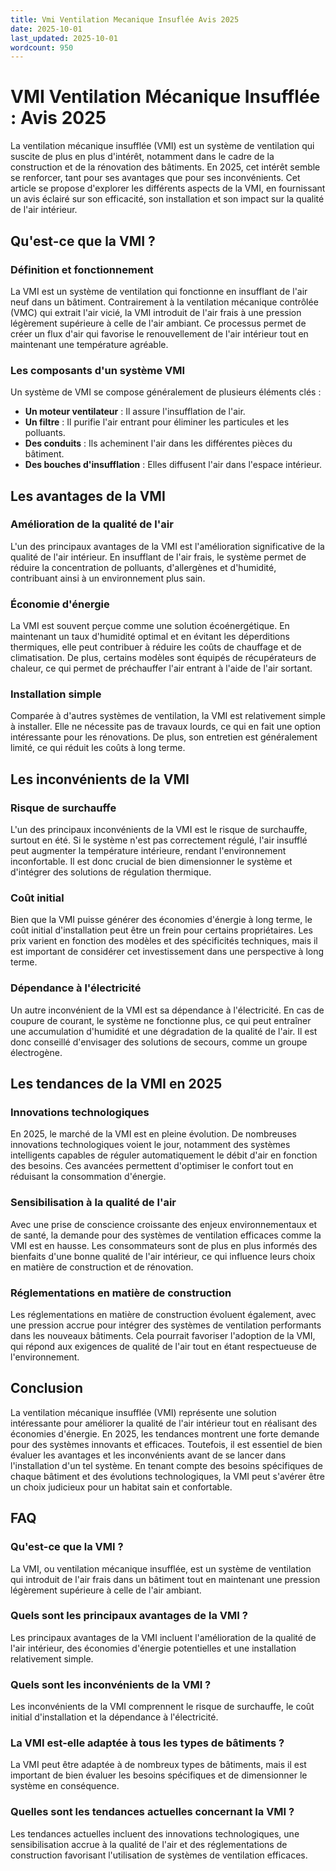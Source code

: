 ```yaml
---
title: Vmi Ventilation Mecanique Insuflée Avis 2025
date: 2025-10-01
last_updated: 2025-10-01
wordcount: 950
---
```


# VMI Ventilation Mécanique Insufflée : Avis 2025

La ventilation mécanique insufflée (VMI) est un système de ventilation qui suscite de plus en plus d'intérêt, notamment dans le cadre de la construction et de la rénovation des bâtiments. En 2025, cet intérêt semble se renforcer, tant pour ses avantages que pour ses inconvénients. Cet article se propose d'explorer les différents aspects de la VMI, en fournissant un avis éclairé sur son efficacité, son installation et son impact sur la qualité de l'air intérieur.

## Qu'est-ce que la VMI ?

### Définition et fonctionnement

La VMI est un système de ventilation qui fonctionne en insufflant de l'air neuf dans un bâtiment. Contrairement à la ventilation mécanique contrôlée (VMC) qui extrait l'air vicié, la VMI introduit de l'air frais à une pression légèrement supérieure à celle de l'air ambiant. Ce processus permet de créer un flux d'air qui favorise le renouvellement de l'air intérieur tout en maintenant une température agréable.

### Les composants d'un système VMI

Un système de VMI se compose généralement de plusieurs éléments clés :

- **Un moteur ventilateur** : Il assure l'insufflation de l'air.
- **Un filtre** : Il purifie l'air entrant pour éliminer les particules et les polluants.
- **Des conduits** : Ils acheminent l'air dans les différentes pièces du bâtiment.
- **Des bouches d'insufflation** : Elles diffusent l'air dans l'espace intérieur.

## Les avantages de la VMI

### Amélioration de la qualité de l'air

L'un des principaux avantages de la VMI est l'amélioration significative de la qualité de l'air intérieur. En insufflant de l'air frais, le système permet de réduire la concentration de polluants, d'allergènes et d'humidité, contribuant ainsi à un environnement plus sain.

### Économie d'énergie

La VMI est souvent perçue comme une solution écoénergétique. En maintenant un taux d'humidité optimal et en évitant les déperditions thermiques, elle peut contribuer à réduire les coûts de chauffage et de climatisation. De plus, certains modèles sont équipés de récupérateurs de chaleur, ce qui permet de préchauffer l'air entrant à l'aide de l'air sortant.

### Installation simple

Comparée à d'autres systèmes de ventilation, la VMI est relativement simple à installer. Elle ne nécessite pas de travaux lourds, ce qui en fait une option intéressante pour les rénovations. De plus, son entretien est généralement limité, ce qui réduit les coûts à long terme.

## Les inconvénients de la VMI

### Risque de surchauffe

L'un des principaux inconvénients de la VMI est le risque de surchauffe, surtout en été. Si le système n'est pas correctement régulé, l'air insufflé peut augmenter la température intérieure, rendant l'environnement inconfortable. Il est donc crucial de bien dimensionner le système et d'intégrer des solutions de régulation thermique.

### Coût initial

Bien que la VMI puisse générer des économies d'énergie à long terme, le coût initial d'installation peut être un frein pour certains propriétaires. Les prix varient en fonction des modèles et des spécificités techniques, mais il est important de considérer cet investissement dans une perspective à long terme.

### Dépendance à l'électricité

Un autre inconvénient de la VMI est sa dépendance à l'électricité. En cas de coupure de courant, le système ne fonctionne plus, ce qui peut entraîner une accumulation d'humidité et une dégradation de la qualité de l'air. Il est donc conseillé d'envisager des solutions de secours, comme un groupe électrogène.

## Les tendances de la VMI en 2025

### Innovations technologiques

En 2025, le marché de la VMI est en pleine évolution. De nombreuses innovations technologiques voient le jour, notamment des systèmes intelligents capables de réguler automatiquement le débit d'air en fonction des besoins. Ces avancées permettent d'optimiser le confort tout en réduisant la consommation d'énergie.

### Sensibilisation à la qualité de l'air

Avec une prise de conscience croissante des enjeux environnementaux et de santé, la demande pour des systèmes de ventilation efficaces comme la VMI est en hausse. Les consommateurs sont de plus en plus informés des bienfaits d'une bonne qualité de l'air intérieur, ce qui influence leurs choix en matière de construction et de rénovation.

### Réglementations en matière de construction

Les réglementations en matière de construction évoluent également, avec une pression accrue pour intégrer des systèmes de ventilation performants dans les nouveaux bâtiments. Cela pourrait favoriser l'adoption de la VMI, qui répond aux exigences de qualité de l'air tout en étant respectueuse de l'environnement.

## Conclusion

La ventilation mécanique insufflée (VMI) représente une solution intéressante pour améliorer la qualité de l'air intérieur tout en réalisant des économies d'énergie. En 2025, les tendances montrent une forte demande pour des systèmes innovants et efficaces. Toutefois, il est essentiel de bien évaluer les avantages et les inconvénients avant de se lancer dans l'installation d'un tel système. En tenant compte des besoins spécifiques de chaque bâtiment et des évolutions technologiques, la VMI peut s'avérer être un choix judicieux pour un habitat sain et confortable.

## FAQ

### Qu'est-ce que la VMI ?

La VMI, ou ventilation mécanique insufflée, est un système de ventilation qui introduit de l'air frais dans un bâtiment tout en maintenant une pression légèrement supérieure à celle de l'air ambiant.

### Quels sont les principaux avantages de la VMI ?

Les principaux avantages de la VMI incluent l'amélioration de la qualité de l'air intérieur, des économies d'énergie potentielles et une installation relativement simple.

### Quels sont les inconvénients de la VMI ?

Les inconvénients de la VMI comprennent le risque de surchauffe, le coût initial d'installation et la dépendance à l'électricité.

### La VMI est-elle adaptée à tous les types de bâtiments ?

La VMI peut être adaptée à de nombreux types de bâtiments, mais il est important de bien évaluer les besoins spécifiques et de dimensionner le système en conséquence.

### Quelles sont les tendances actuelles concernant la VMI ?

Les tendances actuelles incluent des innovations technologiques, une sensibilisation accrue à la qualité de l'air et des réglementations de construction favorisant l'utilisation de systèmes de ventilation efficaces.